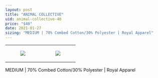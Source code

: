 ```yaml
---
layout: post
title: "ANIMAL COLLECTIVE"
uid: animal-collective-40
price: "$40"
date: 2021-01-27
sizing: "MEDIUM | 70% Combed Cotton/30% Polyester | Royal Apparel"
---
```




<table style="width:100%;"><tr><td style="vertical-align:top;">
      <figure class="tmblr-full" data-orig-height="2048" data-orig-width="1365" data-orig-src="https://concertshirts.netlify.app/shirts/0125/0125-01.jpg"><img src="https://64.media.tumblr.com/836e701189eacfe768feb1e3f191d8c5/19c688068dc51c3e-ee/s540x810/c5a397b40dee3021fa61138e853f74c838260181.jpg" data-orig-height="2048" data-orig-width="1365" data-orig-src="https://concertshirts.netlify.app/shirts/0125/0125-01.jpg"/></figure></td>
    <td style="vertical-align:top;">
      <figure class="tmblr-full" data-orig-height="2048" data-orig-width="1365" data-orig-src="https://concertshirts.netlify.app/shirts/0125/0125-02.jpg"><img src="https://64.media.tumblr.com/01d92c9757327b840373d97548a9a3c8/19c688068dc51c3e-35/s540x810/d84a4942df6bb611a263f5c45a25e79d385399cd.jpg" data-orig-height="2048" data-orig-width="1365" data-orig-src="https://concertshirts.netlify.app/shirts/0125/0125-02.jpg"/></figure></td>
  </tr></table><p>
  MEDIUM | 70% Combed Cotton/30% Polyester | Royal Apparel
</p>
